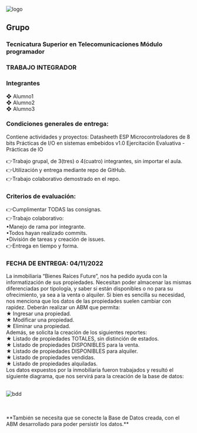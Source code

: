 ![logo](https://user-images.githubusercontent.com/110072008/196318954-f03b9cbf-0fed-41a8-a383-5016b31f497c.png)

## Grupo 
### **Tecnicatura Superior en Telecomunicaciones Módulo programador**

### **TRABAJO INTEGRADOR**


### **Integrantes**

❖ Alumno1<br />
❖ Alumno2<br />
❖ Alumno3<br/>


### **Condiciones generales de entrega:**
Contiene actividades y proyectos:
Datasheeth ESP
Microcontroladores de 8 bits
Prácticas de I/O en sistemas embebidos v1.0 
Ejercitación Evaluativa -Prácticas de IO

👉Trabajo grupal, de 3(tres) o 4(cuatro) integrantes, sin importar
el aula.<br/>
👉Utilización y entrega mediante repo de GitHub.<br/>
👉Trabajo colaborativo demostrado en el repo.<br/>

### **Criterios de evaluación:**
👉Cumplimentar TODAS las consignas.<br/>
👉Trabajo colaborativo:<br/>
•Manejo de rama por integrante.<br/>
•Todos hayan realizado commits.<br/>
•División de tareas y creación de issues.<br/>
👉Entrega en tiempo y forma.<br/>
### **FECHA DE ENTREGA: 04/11/2022**

La inmobiliaria “Bienes Raíces Future”, nos ha pedido ayuda con la
informatización de sus propiedades. Necesitan poder almacenar
las mismas diferenciadas por tipología, y saber si están
disponibles o no para su ofrecimiento, ya sea a la venta o alquiler.
Si bien es sencilla su necesidad, nos menciona que los datos de
las propiedades suelen cambiar con rapidez.
Deberán realizar un ABM que permita:<br/>
★ Ingresar una propiedad.<br/>
★ Modificar una propiedad.<br/>
★ Eliminar una propiedad.<br/>
Además, se solicita la creación de los siguientes reportes:<br/>
★ Listado de propiedades TOTALES, sin distinción de estados.<br/>
★ Listado de propiedades DISPONIBLES para la venta.<br/>
★ Listado de propiedades DISPONIBLES para alquiler.<br/>
★ Listado de propiedades vendidas.<br/>
★ Listado de propiedades alquiladas.<br/>
Los datos expuestos por la inmobiliaria fueron trabajados y
resultó el siguiente diagrama, que nos servirá para la creación de
la base de datos:
<br/>
<br/>

![bdd](https://user-images.githubusercontent.com/110072008/196318771-42e58d74-113c-46c3-b042-605904211d28.png)

<br/>
<br/>
**También se necesita que se conecte la Base de Datos creada, con
el ABM desarrollado para poder persistir los datos.**
